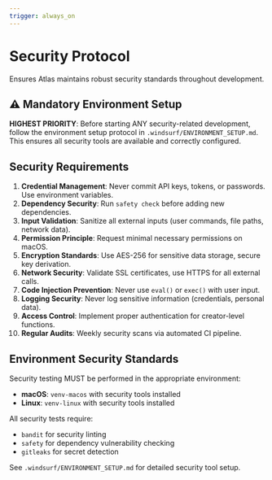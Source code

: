 ```yaml
---
trigger: always_on
---
```


# Security Protocol

Ensures Atlas maintains robust security standards throughout development.

## ⚠️ Mandatory Environment Setup

**HIGHEST PRIORITY**: Before starting ANY security-related development, follow the environment setup protocol in `.windsurf/ENVIRONMENT_SETUP.md`. This ensures all security tools are available and correctly configured.

## Security Requirements

1. **Credential Management**: Never commit API keys, tokens, or passwords. Use environment variables.
2. **Dependency Security**: Run `safety check` before adding new dependencies.
3. **Input Validation**: Sanitize all external inputs (user commands, file paths, network data).
4. **Permission Principle**: Request minimal necessary permissions on macOS.
5. **Encryption Standards**: Use AES-256 for sensitive data storage, secure key derivation.
6. **Network Security**: Validate SSL certificates, use HTTPS for all external calls.
7. **Code Injection Prevention**: Never use `eval()` or `exec()` with user input.
8. **Logging Security**: Never log sensitive information (credentials, personal data).
9. **Access Control**: Implement proper authentication for creator-level functions.
10. **Regular Audits**: Weekly security scans via automated CI pipeline.

## Environment Security Standards

Security testing MUST be performed in the appropriate environment:
- **macOS**: `venv-macos` with security tools installed
- **Linux**: `venv-linux` with security tools installed

All security tests require:
- `bandit` for security linting
- `safety` for dependency vulnerability checking
- `gitleaks` for secret detection

See `.windsurf/ENVIRONMENT_SETUP.md` for detailed security tool setup.

